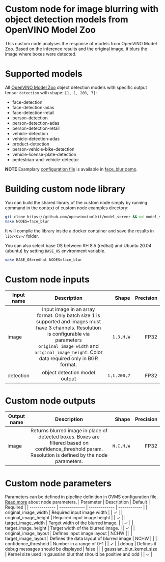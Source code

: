 # Custom node for image blurring with object detection models from OpenVINO Model Zoo

This custom node analyses the response of models from OpenVINO Model Zoo. Based on the inference results and the original image, it blurs the image where boxes were detected.

# Supported models

All [OpenVINO Model Zoo](https://github.com/openvinotoolkit/open_model_zoo/tree/2022.1.0/models/intel) object detection models with specific output tensor `detection` with shape: `[1, 1, 200, 7]`:
- face-detection
- face-detection-adas
- face-detection-retail
- person-detection
- person-detection-adas
- person-detection-retail
- vehicle-detection
- vehicle-detection-adas
- product-detection
- person-vehicle-bike-detection
- vehicle-license-plate-detection
- pedestrian-and-vehicle-detector

**NOTE** Examplary [configuration file](https://github.com/openvinotoolkit/model_server/blob/releases/2022/1/demos/face_blur/python/config.json) is available in [face_blur demo](https://github.com/openvinotoolkit/model_server/blob/releases/2022/1/demos/face_blur/python/).

# Building custom node library

You can build the shared library of the custom node simply by running command in the context of custom node examples directory:
```bash
git clone https://github.com/openvinotoolkit/model_server && cd model_server/src/custom_nodes
make NODES=face_blur
```
It will compile the library inside a docker container and save the results in `lib/<OS>/` folder.

You can also select base OS between RH 8.5 (redhat) and Ubuntu 20.04 (ubuntu) by setting `BASE_OS` environment variable.
```bash
make BASE_OS=redhat NODES=face_blur
```

# Custom node inputs

| Input name       | Description           | Shape | Precision |
| ------------- |:-------------:| -----:| -----:|
| image      | Input image in an array format. Only batch size 1 is supported and images must have 3 channels. Resolution is configurable via parameters `original_image_width` and `original_image_height`. Color data required only in BGR format. | `1,3,H,W` | FP32 |
| detection      | object detection model output | `1,1,200,7` | FP32 |

# Custom node outputs

| Output name        | Description           | Shape  | Precision |
| ------------- |:-------------:| -----:| -----:|
| image | Returns blurred image in place of detected boxes. Boxes are filtered based on confidence_threshold param. Resolution is defined by the node parameters.   | `N,C,H,W` | FP32  |

# Custom node parameters
Parameters can be defined in pipeline definition in OVMS configuration file. [Read more](https://github.com/openvinotoolkit/model_server/blob/releases/2022/1/docs/custom_node_development.md) about node parameters.
| Parameter        | Description           | Default  | Required |
| ------------- | ------------- | ------------- | ------------ |
| original_image_width  | Required input image width |  | &check; |
| original_image_height  | Required input image height |  | &check; |
| target_image_width | Target width of the blurred image.   |  | &check; |
| target_image_height  | Target width of the blurred image. |  | &check; |
| original_image_layout | Defines input image layout | NCHW | |
| target_image_layout | Defines the data layout of blurred image | NCHW | |
| confidence_threshold | Number in a range of 0-1 |  | &check; |
| debug  | Defines if debug messages should be displayed | false | |
| gaussian_blur_kernel_size  | Kernel size used in gaussian blur that should be positive and odd | | &check; |
